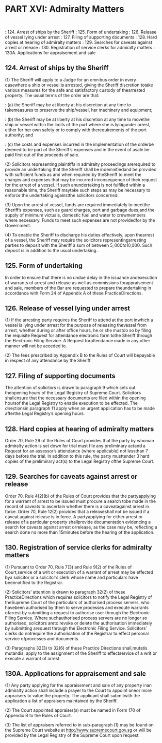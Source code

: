 # PART XVI: Admiralty Matters
&nbsp;

: 124\. Arrest of ships by the Sheriff 
: 125\. Form of undertaking 
: 126\. Release of vessel lying under arrest 
: 127\. Filing of supporting documents 
: 128\. Hard copies at hearing of admiralty matters 
: 129\. Searches for caveats against arrest or release 
: 130\. Registration of service clerks for admiralty matters 
: 130A\. Applications for appraisement and sale

## 124\. Arrest of ships by the Sheriff

(1) The Sheriff will apply to a Judge for an omnibus order in every casewhere a ship or vessel is arrested, giving the Sheriff discretion totake various measures for the safe and satisfactory custody of thearrested property. The usual terms of the order are that:

: (a) the Sheriff may be at liberty at his discretion at any time to takemeasures to preserve the ship/vessel, her machinery and equipment;

: (b) the Sheriff may be at liberty at his discretion at any time to movethe ship or vessel within the limits of the port where she is lyingunder arrest, either for her own safety or to comply with therequirements of the port authority; and

: (c) the costs and expenses incurred in the implementation of the orderbe deemed to be part of the Sheriff’s expenses and in the event of asale be paid first out of the proceeds of sale.

(2) Solicitors representing plaintiffs in admiralty proceedings arerequired to provide an undertaking that the Sheriff shall be indemnifiedand be provided with sufficient funds as and when required by theSheriff to meet the charges and expenses that may be incurred inconsequence of their request for the arrest of a vessel. If such anundertaking is not fulfilled within a reasonable time, the Sheriff maytake such steps as may be necessary to enforce the undertaking againstthe solicitors concerned.

(3) Upon the arrest of vessel, funds are required immediately to meetthe Sheriff’s expenses, such as guard charges, port and garbage dues,and the supply of minimum victuals, domestic fuel and water to crewmembers where necessary. Funds to meet such expenses are not providedfor by the Government.

(4) To enable the Sheriff to discharge his duties effectively, upon thearrest of a vessel, the Sheriff may require the solicitors representingarresting parties to deposit with the Sheriff a sum of between $5,000 to$10,000. Such deposit is in addition to the usual undertaking..

## 125\. Form of undertaking

In order to ensure that there is no undue delay in the issuance andexecution of warrants of arrest and release as well as commissions forappraisement and sale, members of the Bar are requested to prepare theundertaking in accordance with Form 24 of Appendix A of these PracticeDirections.

## 126\. Release of vessel lying under arrest

(1) If the arresting party requires the Sheriff to attend at the port inwhich a vessel is lying under arrest for the purpose of releasing thevessel from arrest, whether during or after office hours, he or she mustdo so by filing the requisite Request for attendance electronic form tothe Sheriff through the Electronic Filing Service. A Request forattendance made in any other manner will not be acceded to.

(2) The fees prescribed by Appendix B to the Rules of Court will bepayable in respect of any attendance by the Sheriff.

## 127\. Filing of supporting documents

The attention of solicitors is drawn to paragraph 9 which sets out theopening hours of the Legal Registry of Supreme Court. Solicitors shallensure that the necessary documents are filed within the opening hoursof the Legal Registry to enable execution to be effected. The directionsin paragraph 11 apply when an urgent application has to be made afterthe Legal Registry’s opening hours.

## 128. Hard copies at hearing of admiralty matters

Order 70, Rule 26 of the Rules of Court provides that the party by whoman admiralty action is set down for trial must file any preliminary actand a Request for an assessor’s attendance (where applicable) not lessthan 7 days before the trial. In addition to this rule, the party musttender 3 hard copies of the preliminary act(s) to the Legal Registry ofthe Supreme Court.

## 129. Searches for caveats against arrest or release

Order 70, Rule 4(2)(b) of the Rules of Court provides that the partyapplying for a warrant of arrest to be issued must procure a search tobe made in the record of caveats to ascertain whether there is a caveatagainst arrest in force. Order 70, Rule 12(2) provides that a releaseshall not be issued if a caveat against release is in force. A partyapplying for either arrest or release of a particular property shallprovide documentation evidencing a search for caveats against arrest orrelease, as the case may be, reflecting a search done no more than 15minutes before the hearing of the application.

## 130. Registration of service clerks for admiralty matters

(1) Pursuant to Order 70, Rule 7(3) and Rule 9(2) of the Rules of Court,service of a writ or execution of a warrant of arrest may be effected bya solicitor or a solicitor’s clerk whose name and particulars have beennotified to the Registrar.

(2) Solicitors' attention is drawn to paragraph 32(2) of these PracticeDirections which requires solicitors to notify the Legal Registry of theSupreme Court of the particulars of authorised process servers, who havebeen authorised by them to serve processes and execute warrants ofarrest by submitting a request to authorise user through the Electronic Filing Service. Where suchauthorised process servers are no longer so authorised, solicitors areto revoke or delete the authorisation immediately by submitting arequest through the Electronic Filing Service. Solicitors’ clerks do notrequire the authorisation of the Registrar to effect personal service ofprocesses and documents.

(3) Paragraphs 32(3) to 32(6) of these Practice Directions shall,mutatis mutandis, apply to the assignment of the Sheriff to effectservice of a writ or execute a warrant of arrest.

## 130A. Applications for appraisement and sale

(1) Any party applying for the appraisement and sale of any property inan admiralty action shall include a prayer to the Court to appoint oneor more appraisers to value the property.  The applicant shall submitwith the application a list of appraisers maintained by the Sheriff.

(2) The Court appointed appraiser(s) must be named in Form 170 of Appendix B to the Rules of Court.

(3) The list of appraisers referred to in sub-paragraph (1) may be found on the Supreme Court website at http://www.supremecourt.gov.sg or will be provided by the Legal Registry of the Supreme Court upon request.